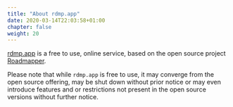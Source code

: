 ```yaml
---
title: "About rdmp.app"
date: 2020-03-14T22:03:58+01:00
chapter: false
weight: 20
---
```


[rdmp.app](https://rdmp.app) is a free to use, online service, based on the open source project [Roadmapper](https://github.com/peteraba/roadmapper).

Please note that while `rdmp.app` is free to use, it may converge from the open source offering, may be shut down without prior notice or may even introduce features and or restrictions not present in the open source versions without further notice.

